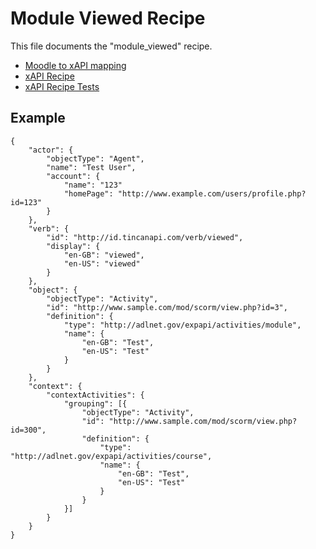 # Module Viewed Recipe
This file documents the "module_viewed" recipe.

- [Moodle to xAPI mapping](../../classes/xapi/service.php#L7)
- [xAPI Recipe](../../classes/xapi/recipes/module_viewed.php)
- [xAPI Recipe Tests](../../Tests/Xapi/Recipes/ModuleViewedTest.php)

## Example
```
{
    "actor": {
        "objectType": "Agent",
        "name": "Test User",
        "account": {
            "name": "123"
            "homePage": "http://www.example.com/users/profile.php?id=123"
        }
    },
    "verb": {
        "id": "http://id.tincanapi.com/verb/viewed",
        "display": {
            "en-GB": "viewed",
            "en-US": "viewed"
        }
    },
    "object": {
        "objectType": "Activity",
        "id": "http://www.sample.com/mod/scorm/view.php?id=3",
        "definition": {
            "type": "http://adlnet.gov/expapi/activities/module",
            "name": {
                "en-GB": "Test",
                "en-US": "Test"
            }
        }
    },
    "context": {
        "contextActivities": {
            "grouping": [{
                "objectType": "Activity",
                "id": "http://www.sample.com/mod/scorm/view.php?id=300",
                "definition": {
                    "type": "http://adlnet.gov/expapi/activities/course",
                    "name": {
                        "en-GB": "Test",
                        "en-US": "Test"
                    }
                }
            }]
        }
    }
}
```
